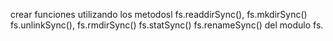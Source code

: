 crear funciones utilizando los metodosl fs.readdirSync(), fs.mkdirSync() fs.unlinkSync(), fs.rmdirSync() fs.statSync() fs.renameSync() del modulo fs.
